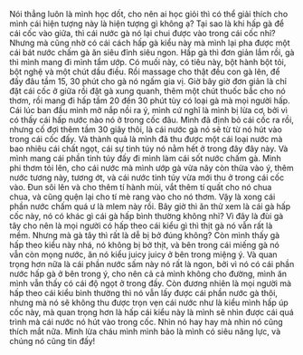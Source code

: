 Nói thẳng luôn là mình học dốt, cho nên ai học giỏi thì có thể giải thích cho mình cái hiện tượng này là hiện tượng gì không ạ? Tại sao là khi hấp gà để cái cốc vào giữa, thì cái nước gà nó lại chui được vào trong cái cốc nhỉ? Nhưng mà cũng nhờ có cái cách hấp gà kiểu này mà mình lại pha được một cái bát nước chấm gà ăn siêu đỉnh siêu ngon. Hấp gà thì đơn giản lắm rồi, gà thì mình mang đi mình tẩm ướp. Có muối này, có tiêu này, bột hành bột tỏi, bột nghệ và một chút dầu điều. Rồi massage cho thật đều con gà lên, để đấy đâu tầm 15, 30 phút cho gà nó ngấm gia vị. Giờ bây giờ đơn giản là chỉ đặt cái cốc ở giữa rồi đặt gà xung quanh, thêm một chút thuốc bắc cho nó thơm, rồi mang đi hấp tầm 20 đến 30 phút tùy có loại gà mà mọi người hấp. Cái lúc ban đầu mình mở nắp nồi ra ý, mình cứ nghĩ là mình bị lừa cơ, bởi vì có thấy cái hấp nước nào nó ở trong cốc đâu. Mình đã định bỏ cái cốc ra rồi, nhưng cố đợi thêm tầm 30 giây thôi, là cái nước gà nó sẽ từ từ nó hút vào trong cái cốc đấy. Và thành quả là mình đã thu được một cái loại nước mà bao nhiêu cái chất ngọt, cái sự tinh túy nó nằm hết ở trong đây đây này. Và mình mang cái phần tinh túy đấy đi mình làm cái sốt nước chấm gà. Mình phi thơm tỏi lên, cho cái nước mà mình ướp gà vừa nãy còn thừa vào ý, thêm nước tương này, tương ớt, và cái nước tinh túy vừa mới thu ở trong cái cốc vào. Đun sôi lên và cho thêm tí hành mùi, vắt thêm tí quất cho nó chua chua, và cũng quện lại cho tí mè rang vào cho nó thơm. Vậy là xong cái phần nước chấm quá ư là mlem này rồi. Bây giờ thì ăn thử xem là cái gà hấp cốc này, nó có khác gì cái gà hấp bình thường không nhỉ? Vì đây là đùi gà tây cho nên là mọi người có hấp theo cái kiểu gì thì thịt gà nó vẫn rất là mềm. Nhưng mà gà tây thì rất là dễ bị bở đúng không? Còn mình thấy gà hấp theo kiểu này nhá, nó không bị bở thịt, và bên trong cái miếng gà nó vẫn còn mọng nước, ăn nó kiểu juicy juicy ở bên trong miệng ý. Và quan trọng hơn nữa là cái phần nước sấm này nó rất là ngon, bởi vì nó có cái phần nước hấp gà ở bên trong ý, cho nên cả cả mình không cho đường, mình ăn mình vẫn thấy có cái độ ngọt ở trong đấy. Còn đương nhiên là mọi người mà hấp theo cái kiểu bình thường thì nó vẫn lấy được cái phần nước gà thôi, nhưng mà nó sẽ không thu được trọn vẹn cái nước như là kiểu mình hấp úp cốc này, mà quan trọng hơn là hấp cái kiểu này là mình sẽ nhìn được cái quá trình mà cái nước nó hút vào trong cốc. Nhìn nó hay hay mà nhìn nó cũng thích mắt nữa. Mình lừa cháu mình mình bảo là mình có siêu năng lực, và chúng nó cũng tin đấy!